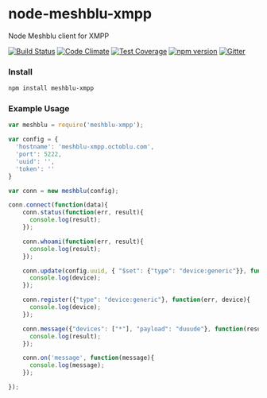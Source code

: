 # node-meshblu-xmpp
Node Meshblu client for XMPP

[![Build Status](https://travis-ci.org/octoblu/.svg?branch=master)](https://travis-ci.org/octoblu/)
[![Code Climate](https://codeclimate.com/github/octoblu//badges/gpa.svg)](https://codeclimate.com/github/octoblu/)
[![Test Coverage](https://codeclimate.com/github/octoblu//badges/coverage.svg)](https://codeclimate.com/github/octoblu/)
[![npm version](https://badge.fury.io/js/.svg)](http://badge.fury.io/js/)
[![Gitter](https://badges.gitter.im/octoblu/help.svg)](https://gitter.im/octoblu/help)

### Install
```bash
npm install meshblu-xmpp
```

### Example Usage

```js
var meshblu = require('meshblu-xmpp');

var config = {
  'hostname': 'meshblu-xmpp.octoblu.com',
  'port': 5222,
  'uuid': '',
  'token': ''
}

var conn = new meshblu(config);

conn.connect(function(data){
    conn.status(function(err, result){
      console.log(result);
    });

    conn.whoami(function(err, result){
      console.log(result);
    });

    conn.update(config.uuid, { "$set": {"type": "device:generic"}}, function(err, device){
      console.log(device);
    });

    conn.register({"type": "device:generic"}, function(err, device){
      console.log(device);
    });

    conn.message({"devices": ["*"], "payload": "duuude"}, function(result){
      console.log(result);
    });

    conn.on('message', function(message){
      console.log(message);
    });

});

```
